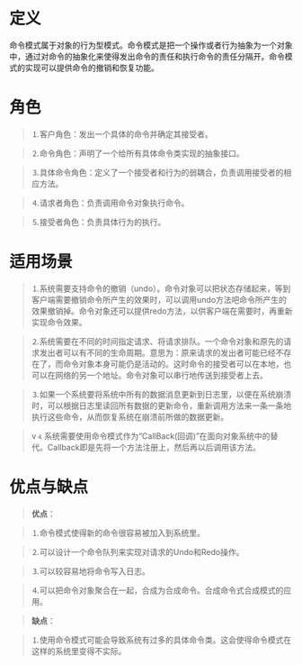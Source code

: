 # 定义

命令模式属于对象的行为型模式。命令模式是把一个操作或者行为抽象为一个对象中，通过对命令的抽象化来使得发出命令的责任和执行命令的责任分隔开。命令模式的实现可以提供命令的撤销和恢复功能。

# 角色

>⒈客户角色：发出一个具体的命令并确定其接受者。

>⒉命令角色：声明了一个给所有具体命令类实现的抽象接口。

>⒊具体命令角色：定义了一个接受者和行为的弱耦合，负责调用接受者的相应方法。

>⒋请求者角色：负责调用命令对象执行命令。

>⒌接受者角色：负责具体行为的执行。

# 适用场景

>⒈系统需要支持命令的撤销（undo）。命令对象可以把状态存储起来，等到客户端需要撤销命令所产生的效果时，可以调用undo方法吧命令所产生的效果撤销掉。命令对象还可以提供redo方法，以供客户端在需要时，再重新实现命令效果。

>⒉系统需要在不同的时间指定请求、将请求排队。一个命令对象和原先的请求发出者可以有不同的生命周期。意思为：原来请求的发出者可能已经不存在了，而命令对象本身可能仍是活动的。这时命令的接受者可以在本地，也可以在网络的另一个地址。命令对象可以串行地传送到接受者上去。

>⒊如果一个系统要将系统中所有的数据消息更新到日志里，以便在系统崩溃时，可以根据日志里读回所有数据的更新命令，重新调用方法来一条一条地执行这些命令，从而恢复系统在崩溃前所做的数据更新。

>v⒋系统需要使用命令模式作为“CallBack(回调)”在面向对象系统中的替代。Callback即是先将一个方法注册上，然后再以后调用该方法。

# 优点与缺点

>**优点**：

>⒈命令模式使得新的命令很容易被加入到系统里。

>⒉可以设计一个命令队列来实现对请求的Undo和Redo操作。

>⒊可以较容易地将命令写入日志。

>⒋可以把命令对象聚合在一起，合成为合成命令。合成命令式合成模式的应用。

>**缺点**：

>⒈使用命令模式可能会导致系统有过多的具体命令类。这会使得命令模式在这样的系统里变得不实际。